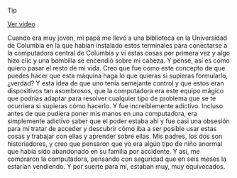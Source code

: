 > [!TIP]  
> [Ver video](https://youtu.be/hSy7qscMCFQ)

Cuando era muy joven, mi papá me llevó a una biblioteca en la Universidad de Columbia en la que habían instalado estos terminales para conectarse a la computadora central de Columbia y vi estas cosas por primera vez y algo hizo clic y una bombilla se encendió sobre mi cabeza. Y pensé, así es como quiero pasar el resto de mi vida. Creo que fue como este concepto de que puedes hacer que esta máquina haga lo que quieras si supieras formularlo, ¿verdad? Y esta idea de que uno tenía semejante control y que estos eran dispositivos tan asombrosos, que la computadora era este equipo mágico que podrías adaptar para resolver cualquier tipo de problema que se te ocurriera si supieras cómo hacerlo. Y fue increíblemente adictivo. Incluso antes de que pudiera poner mis manos en una computadora, era simplemente adictivo saber que el poder estaba ahí y fue casi una obsesión para mí tratar de acceder y descubrir cómo iba a ser posible usar estas cosas y trabajar con ellas y aprender sobre ellas. Mis padres, los dos son historiadores, y creo que pensaron que yo era algún tipo de niño anormal que había sido abandonado en su familia por accidente. Y así, me compraron la computadora, pensando con seguridad que en seis meses la estarían vendiendo. Y por suerte para mí, estaban muy, muy equivocados.